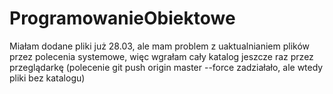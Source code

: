 # ProgramowanieObiektowe
Miałam dodane pliki już 28.03, ale mam problem z uaktualnianiem plików przez polecenia systemowe, więc wgrałam cały katalog jeszcze raz przez przeglądarkę
(polecenie git push origin master --force zadziałało, ale wtedy pliki bez katalogu)
